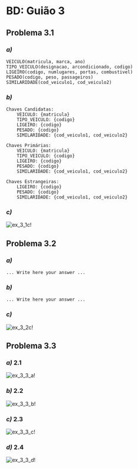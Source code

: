 # BD: Guião 3


## ​Problema 3.1
 
### *a)*

```
VEICULO(matricula, marca, ano)
TIPO_VEICULO(designacao, arcondicionado, codigo)
LIGEIRO(codigo, numlugares, portas, combustivel)
PESADO(codigo, peso, passageiros)    
SIMILARIDADE(cod_veiculo1, cod_veiculo2)
```


### *b)* 

```
Chaves Candidatas:
    VEICULO: {matricula}
    TIPO_VEICULO: {codigo}
    LIGEIRO: {codigo}
    PESADO: {codigo}
    SIMILARIDADE: {cod_veiculo1, cod_veiculo2}

Chaves Primárias:
    VEICULO: {matricula}
    TIPO_VEICULO: {codigo}
    LIGEIRO: {codigo}
    PESADO: {codigo}
    SIMILARIDADE: {cod_veiculo1, cod_veiculo2}

Chaves Estrangeiras:
    LIGEIRO: {codigo}
    PESADO: {codigo}
    SIMILARIDADE: {cod_veiculo1, cod_veiculo2}
```


### *c)* 

![ex_3_1c!](ex_3_1c.jpg "AnImage")


## ​Problema 3.2

### *a)*

```
... Write here your answer ...
```


### *b)* 

```
... Write here your answer ...
```


### *c)* 

![ex_3_2c!](ex_3_2c.jpg "AnImage")


## ​Problema 3.3


### *a)* 2.1

![ex_3_3_a!](ex_3_3a.jpg "AnImage")

### *b)* 2.2

![ex_3_3_b!](ex_3_3b.jpg "AnImage")

### *c)* 2.3

![ex_3_3_c!](ex_3_3c.jpg "AnImage")

### *d)* 2.4

![ex_3_3_d!](ex_3_3d.jpg "AnImage")